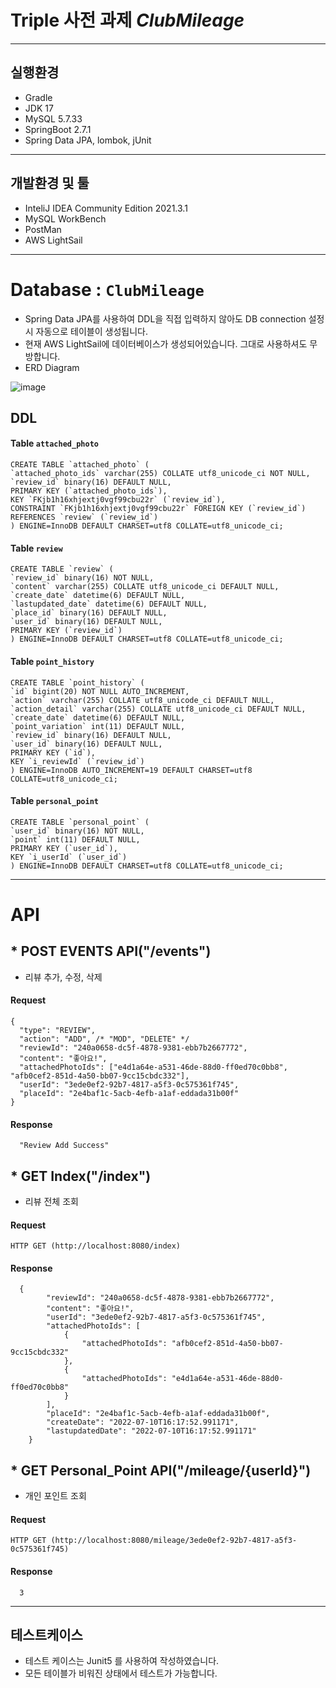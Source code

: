 # Triple 사전 과제 *ClubMileage*
--------------------

## 실행환경
* Gradle
* JDK 17
* MySQL 5.7.33
* SpringBoot 2.7.1
* Spring Data JPA, lombok, jUnit
---------------------

## 개발환경 및 툴
* InteliJ IDEA Community Edition 2021.3.1
* MySQL WorkBench
* PostMan
* AWS LightSail
---------------------

# Database : `ClubMileage`
* Spring Data JPA를 사용하여 DDL을 직접 입력하지 않아도 DB connection 설정 시 자동으로 테이블이 생성됩니다.
* 현재 AWS LightSail에 데이터베이스가 생성되어있습니다. 그대로 사용하셔도 무방합니다.
* ERD Diagram

![image](https://user-images.githubusercontent.com/71342315/178139243-47f33a08-4fea-4e71-9a0c-14c3db0adb5a.png)

## DDL
#### Table `attached_photo`
```
CREATE TABLE `attached_photo` (
`attached_photo_ids` varchar(255) COLLATE utf8_unicode_ci NOT NULL,
`review_id` binary(16) DEFAULT NULL,
PRIMARY KEY (`attached_photo_ids`),
KEY `FKjb1h16xhjextj0vgf99cbu22r` (`review_id`),
CONSTRAINT `FKjb1h16xhjextj0vgf99cbu22r` FOREIGN KEY (`review_id`) REFERENCES `review` (`review_id`)
) ENGINE=InnoDB DEFAULT CHARSET=utf8 COLLATE=utf8_unicode_ci;
```

#### Table `review`
```
CREATE TABLE `review` (
`review_id` binary(16) NOT NULL,
`content` varchar(255) COLLATE utf8_unicode_ci DEFAULT NULL,
`create_date` datetime(6) DEFAULT NULL,
`lastupdated_date` datetime(6) DEFAULT NULL,
`place_id` binary(16) DEFAULT NULL,
`user_id` binary(16) DEFAULT NULL,
PRIMARY KEY (`review_id`)
) ENGINE=InnoDB DEFAULT CHARSET=utf8 COLLATE=utf8_unicode_ci;
```

#### Table `point_history`
```
CREATE TABLE `point_history` (
`id` bigint(20) NOT NULL AUTO_INCREMENT,
`action` varchar(255) COLLATE utf8_unicode_ci DEFAULT NULL,
`action_detail` varchar(255) COLLATE utf8_unicode_ci DEFAULT NULL,
`create_date` datetime(6) DEFAULT NULL,
`point_variation` int(11) DEFAULT NULL,
`review_id` binary(16) DEFAULT NULL,
`user_id` binary(16) DEFAULT NULL,
PRIMARY KEY (`id`),
KEY `i_reviewId` (`review_id`)
) ENGINE=InnoDB AUTO_INCREMENT=19 DEFAULT CHARSET=utf8 COLLATE=utf8_unicode_ci;
```

#### Table `personal_point`
```
CREATE TABLE `personal_point` (
`user_id` binary(16) NOT NULL,
`point` int(11) DEFAULT NULL,
PRIMARY KEY (`user_id`),
KEY `i_userId` (`user_id`)
) ENGINE=InnoDB DEFAULT CHARSET=utf8 COLLATE=utf8_unicode_ci;
```

---------------------------
# API
## * POST EVENTS API("/events")
  - 리뷰 추가, 수정, 삭제
#### Request
```
{
  "type": "REVIEW",
  "action": "ADD", /* "MOD", "DELETE" */
  "reviewId": "240a0658-dc5f-4878-9381-ebb7b2667772",
  "content": "좋아요!",
  "attachedPhotoIds": ["e4d1a64e-a531-46de-88d0-ff0ed70c0bb8", "afb0cef2-851d-4a50-bb07-9cc15cbdc332"],
  "userId": "3ede0ef2-92b7-4817-a5f3-0c575361f745",
  "placeId": "2e4baf1c-5acb-4efb-a1af-eddada31b00f"
}
```
#### Response
```
  "Review Add Success"
```

## * GET Index("/index")
  - 리뷰 전체 조회
#### Request
```
HTTP GET (http://localhost:8080/index)
```
#### Response
```
  {
        "reviewId": "240a0658-dc5f-4878-9381-ebb7b2667772",
        "content": "좋아요!",
        "userId": "3ede0ef2-92b7-4817-a5f3-0c575361f745",
        "attachedPhotoIds": [
            {
                "attachedPhotoIds": "afb0cef2-851d-4a50-bb07-9cc15cbdc332"
            },
            {
                "attachedPhotoIds": "e4d1a64e-a531-46de-88d0-ff0ed70c0bb8"
            }
        ],
        "placeId": "2e4baf1c-5acb-4efb-a1af-eddada31b00f",
        "createDate": "2022-07-10T16:17:52.991171",
        "lastupdatedDate": "2022-07-10T16:17:52.991171"
    }
```

## * GET Personal_Point API("/mileage/{userId}")
  - 개인 포인트 조회
#### Request
```
HTTP GET (http://localhost:8080/mileage/3ede0ef2-92b7-4817-a5f3-0c575361f745)
```
#### Response
```
  3
```
---------------------------
## 테스트케이스
* 테스트 케이스는 Junit5 를 사용하여 작성하였습니다.
* 모든 테이블가 비워진 상태에서 테스트가 가능합니다.
